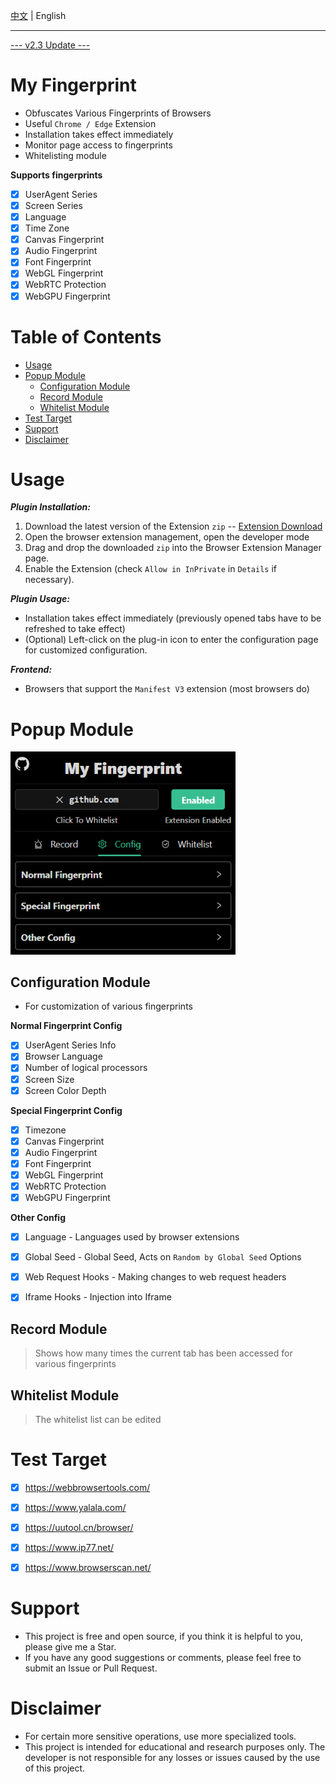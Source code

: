 
[中文](./README.md) | English

---

[--- v2.3 Update ---](https://github.com/omegaee/my-fingerprint/releases/latest)

# My Fingerprint

- Obfuscates Various Fingerprints of Browsers
- Useful `Chrome / Edge` Extension
- Installation takes effect immediately
- Monitor page access to fingerprints
- Whitelisting module

**Supports fingerprints**
- [x] UserAgent Series
- [x] Screen Series
- [x] Language
- [x] Time Zone
- [x] Canvas Fingerprint
- [x] Audio Fingerprint
- [x] Font Fingerprint
- [x] WebGL Fingerprint
- [x] WebRTC Protection
- [x] WebGPU Fingerprint

# Table of Contents
- [Usage](#usage)
- [Popup Module](#popup-module)
  - [Configuration Module](#configuration-module)
  - [Record Module](#record-module)
  - [Whitelist Module](#whitelist-module)
- [Test Target](#test-target)
- [Support](#support)
- [Disclaimer](#disclaimer)

# Usage

***Plugin Installation:***
1. Download the latest version of the Extension `zip` -- [Extension Download](https://github.com/omegaee/my-fingerprint/releases/latest)
2. Open the browser extension management, open the developer mode
3. Drag and drop the downloaded `zip` into the Browser Extension Manager page.
4. Enable the Extension (check `Allow in InPrivate` in `Details` if necessary).

***Plugin Usage:***
- Installation takes effect immediately (previously opened tabs have to be refreshed to take effect)
- (Optional) Left-click on the plug-in icon to enter the configuration page for customized configuration.

***Frontend:***
- Browsers that support the `Manifest V3` extension (most browsers do)

# Popup Module

<img src='./images/en/ui.png' width='360px' />

## Configuration Module
- For customization of various fingerprints

**Normal Fingerprint Config**
- [x] UserAgent Series Info
- [x] Browser Language
- [x] Number of logical processors
- [x] Screen Size
- [x] Screen Color Depth

**Special Fingerprint Config**
- [x] Timezone
- [x] Canvas Fingerprint
- [x] Audio Fingerprint
- [x] Font Fingerprint
- [x] WebGL Fingerprint
- [x] WebRTC Protection
- [x] WebGPU Fingerprint

**Other Config**
- [x] Language - Languages used by browser extensions
- [x] Global Seed - Global Seed, Acts on `Random by Global Seed` Options
- [x] Web Request Hooks - Making changes to web request headers
- [x] Iframe Hooks - Injection into Iframe


## Record Module
> Shows how many times the current tab has been accessed for various fingerprints

## Whitelist Module
> The whitelist list can be edited


# Test Target
- [x] https://webbrowsertools.com/
- [x] https://www.yalala.com/
- [x] https://uutool.cn/browser/
- [x] https://www.ip77.net/
- [x] https://www.browserscan.net/


# Support
- This project is free and open source, if you think it is helpful to you, please give me a Star.
- If you have any good suggestions or comments, please feel free to submit an Issue or Pull Request.


# Disclaimer
- For certain more sensitive operations, use more specialized tools.
- This project is intended for educational and research purposes only. The developer is not responsible for any losses or issues caused by the use of this project.
